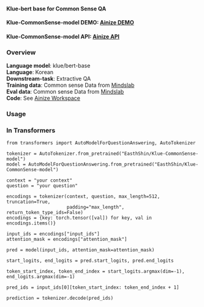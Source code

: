 
#### Klue-bert base for Common Sense QA

#### Klue-CommonSense-model DEMO: [Ainize DEMO](https://main-klue-common-sense-qa-east-h-shin.endpoint.ainize.ai/)

#### Klue-CommonSense-model API: [Ainize API](https://ainize.ai/EastHShin/Klue-CommonSense_QA?branch=main)

### Overview

**Language model**: klue/bert-base
<br>
**Language**: Korean
<br>
**Downstream-task**: Extractive QA
<br>
**Training data**: Common sense Data from [Mindslab](https://mindslab.ai:8080/kr/company)
<br>
**Eval data**: Common sense Data from [Mindslab](https://mindslab.ai:8080/kr/company)
<br>
**Code**: See [Ainize Workspace](https://ainize.ai/workspace/create?imageId=hnj95592adzr02xPTqss&git=https://github.com/EastHShin/Klue-CommonSense-workspace)
<br>

### Usage

### In Transformers
```
from transformers import AutoModelForQuestionAnswering, AutoTokenizer

tokenizer = AutoTokenizer.from_pretrained("EasthShin/Klue-CommonSense-model")
model = AutoModelForQuestionAnswering.from_pretrained("EasthShin/Klue-CommonSense-model")

context = "your context"
question = "your question"

encodings = tokenizer(context, question, max_length=512, truncation=True,
                      padding="max_length", return_token_type_ids=False)
encodings = {key: torch.tensor([val]) for key, val in encodings.items()}             

input_ids = encodings["input_ids"]
attention_mask = encodings["attention_mask"]

pred = model(input_ids, attention_mask=attention_mask)

start_logits, end_logits = pred.start_logits, pred.end_logits

token_start_index, token_end_index = start_logits.argmax(dim=-1), end_logits.argmax(dim=-1)

pred_ids = input_ids[0][token_start_index: token_end_index + 1]

prediction = tokenizer.decode(pred_ids)
```